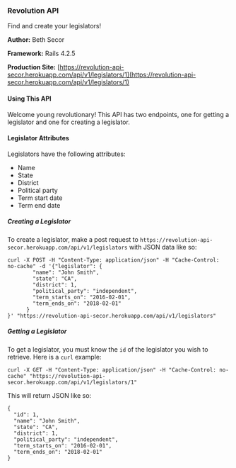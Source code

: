 ### Revolution API

Find and create your legislators!

**Author:** Beth Secor

**Framework:** Rails 4.2.5

**Production Site:** [https://revolution-api-secor.herokuapp.com/api/v1/legislators/1](https://revolution-api-secor.herokuapp.com/api/v1/legislators/1)

#### Using This API

Welcome young revolutionary! This API has two endpoints, one for getting a legislator and one for creating a legislator.

#### Legislator Attributes

Legislators have the following attributes:

- Name
- State
- District
- Political party
- Term start date
- Term end date

##### Creating a Legislator

To create a legislator, make a post request to `https://revolution-api-secor.herokuapp.com/api/v1/legislators` with JSON data like so:

```
curl -X POST -H "Content-Type: application/json" -H "Cache-Control: no-cache" -d '{"legislator": {
        "name": "John Smith",
        "state": "CA",
        "district": 1,
        "political_party": "independent",
        "term_starts_on": "2016-02-01",
        "term_ends_on": "2018-02-01"
      }
}' "https://revolution-api-secor.herokuapp.com/api/v1/legislators"
```

##### Getting a Legislator

To get a legislator, you must know the `id` of the legislator you wish to retrieve. Here is a `curl` example:

```
curl -X GET -H "Content-Type: application/json" -H "Cache-Control: no-cache" "https://revolution-api-secor.herokuapp.com/api/v1/legislators/1"
```

This will return JSON like so:

```
{
  "id": 1,
  "name": "John Smith",
  "state": "CA",
  "district": 1,
  "political_party": "independent",
  "term_starts_on": "2016-02-01",
  "term_ends_on": "2018-02-01"
}
```

